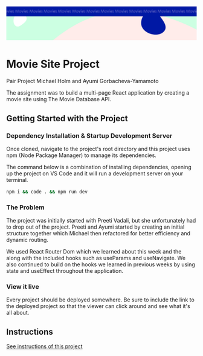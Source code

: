 <h1 align="center">
  <a href="">
    <img src="/src/assets/movies.svg" alt="Project Banner Image">
  </a>
</h1>

# Movie Site Project

Pair Project
Michael Holm and Ayumi Gorbacheva-Yamamoto

The assignment was to build a multi-page React application by creating a movie site using The Movie Database API.

## Getting Started with the Project

### Dependency Installation & Startup Development Server

Once cloned, navigate to the project's root directory and this project uses npm (Node Package Manager) to manage its dependencies.

The command below is a combination of installing dependencies, opening up the project on VS Code and it will run a development server on your terminal.

```bash
npm i && code . && npm run dev
```

### The Problem

The project was initially started with Preeti Vadali, but she unfortunately had to drop out of the project. Preeti and Ayumi started by creating an initial structure together which Michael then refactored for better efficiency and dynamic routing.

We used React Router Dom which we learned about this week and the along with the included hooks such as useParams and useNavigate. We also continued to build on the hooks we learned in previous weeks by using state and useEffect throughout the application.

### View it live

Every project should be deployed somewhere. Be sure to include the link to the deployed project so that the viewer can click around and see what it's all about.

## Instructions

<a href="instructions.md">
   See instructions of this project
  </a>
